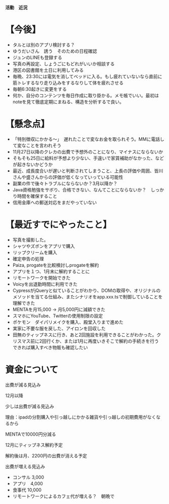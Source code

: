 **活動　近況**

# 【今後】
- タルとは別のアプリ検討する？
- ゆうだいさん　誘う　そのための日程確認
- ジュンのLINEも登録する
- 写真の再設定、しょうごにもどれがいいか相談する
- 港区の図書館を土日に利用してみる
- 毎晩、23:30には電気を消してベッドに入る。もし疲れていないなら直前に筋トレするなり走り込みをするなりして体を疲れさせる
- 毎朝6:30起きに変更をする
- 何か、自分のコンテンツを毎日作成に取り掛かる。メモ帳でいい。最初はnoteを見て徹底定期にまねる、構造を分析するで良い。

# 【懸念点】
- 「特別徴収にかかる〜」　遅れたことで変なお金を取られそう。MMに電話して変なことを言われそう
- 11月27日以降のクレカの出費で予想外のことになり、マイナスにならないか
- そもそも25日に給料が予想より少ない、手違いで家賃補助がなかった、などが起きないかどうか
- 最近、成長度合いが遅いと判断されてしまうこと、上長の評価や周囲、皆川さんや盛さんからの評価が低くなっていっている可能性
- 副業の件で後々トラブルにならないか？3月以降か？
- Java資格勉強をサボり、合格できない、なんてことにならないか？　しっかり時間を確保すること
- 信用金庫への郵送対応をまだやっていない


# 【最近すでにやったこと】

- 写真を撮影した。
- シャツやズボンをアプリで購入
- リップクリームを購入
- 確定申告の処理
- Paiza, progateを比較検討しprogateを解約
- アプリを１つ、1月末に解約することに
- リモートワークを開始できた
- Voicyを出退勤時間に利用できた
- CypressがjQueryと似ていることがわかり、DOMの取得や、オリジナルのメソッドを当てる仕組み、またシナリオをapp.xxx.tsで制御していることを理解できた
- MENTAを月15,000 -> 月5,000円に減額できた
- スマホにYouTube、Twitterの使用制限の設定
- ポケモン　ダイパリメイクを購入、殿堂入りまで進めた
- 実家に不要な服を戻した、アイロンを回収した
- 田無のティップネスに行き、あと2回施設を利用できることがわかった。クリスマス前に2回行くか、または1月に再度いきそこで解約の手続きを行う　できれば購入すべき物販も確認したい

  

# 資金について

  

出費が減る見込み

12月以降

  

少しは出費が減る見込み

理由：ipadの分割購入や引っ越しにかかる雑貨や引っ越しの初期費用がなくなるから

  

MENTAで10000円分減る

  

  

12月にティップネス解約予定

解約後は月、2200円の出費が消える予定

  

  

出費が増える見込み

- コンサル 3,000
- アプリ　4,000
- 食事代 10,000
- リモートワークによるカフェ代が増える？　朝晩で